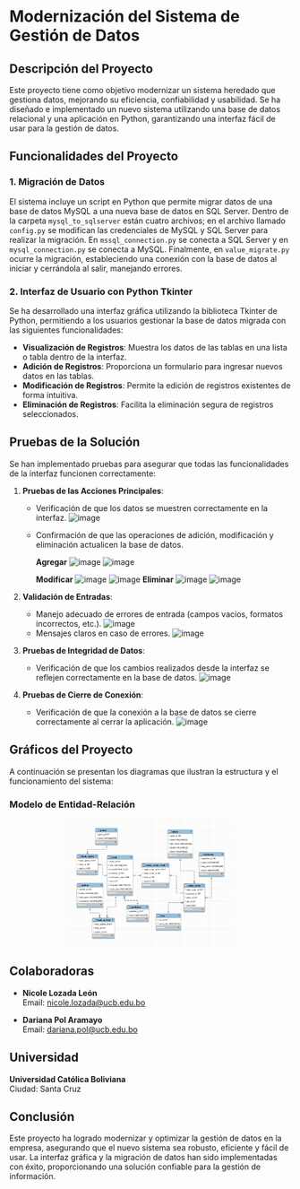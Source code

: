 # Modernización del Sistema de Gestión de Datos

## Descripción del Proyecto

Este proyecto tiene como objetivo modernizar un sistema heredado que gestiona datos, mejorando su eficiencia, confiabilidad y usabilidad. Se ha diseñado e implementado un nuevo sistema utilizando una base de datos relacional y una aplicación en Python, garantizando una interfaz fácil de usar para la gestión de datos.

## Funcionalidades del Proyecto

### 1. Migración de Datos

El sistema incluye un script en Python que permite migrar datos de una base de datos MySQL a una nueva base de datos en SQL Server. Dentro de la carpeta `mysql_to_sqlserver` están cuatro archivos; en el archivo llamado `config.py` se modifican las credenciales de MySQL y SQL Server para realizar la migración. En `mssql_connection.py` se conecta a SQL Server y en `mysql_connection.py` se conecta a MySQL. Finalmente, en `value_migrate.py` ocurre la migración, estableciendo una conexión con la base de datos al iniciar y cerrándola al salir, manejando errores.

### 2. Interfaz de Usuario con Python Tkinter

Se ha desarrollado una interfaz gráfica utilizando la biblioteca Tkinter de Python, permitiendo a los usuarios gestionar la base de datos migrada con las siguientes funcionalidades:

- **Visualización de Registros**: Muestra los datos de las tablas en una lista o tabla dentro de la interfaz.
- **Adición de Registros**: Proporciona un formulario para ingresar nuevos datos en las tablas.
- **Modificación de Registros**: Permite la edición de registros existentes de forma intuitiva.
- **Eliminación de Registros**: Facilita la eliminación segura de registros seleccionados.

## Pruebas de la Solución

Se han implementado pruebas para asegurar que todas las funcionalidades de la interfaz funcionen correctamente:

1. **Pruebas de las Acciones Principales**:
   - Verificación de que los datos se muestren correctamente en la interfaz.
     ![image](https://github.com/user-attachments/assets/db1119a3-2800-4137-89c9-e88df68eca37)
   - Confirmación de que las operaciones de adición, modificación y eliminación actualicen la base de datos.
     
     **Agregar**
     ![image](https://github.com/user-attachments/assets/5b35fa48-4587-4924-b32d-63eb39161929)
     ![image](https://github.com/user-attachments/assets/208d03f9-0851-43ab-9280-cce473b795e1)

     
     **Modificar**
     ![image](https://github.com/user-attachments/assets/5031cc03-a6d9-4970-b9ca-da44747c17b4)
     ![image](https://github.com/user-attachments/assets/9bf8ebd5-8e94-4e0f-9807-e3b3272e5c91)
     **Eliminar**
     ![image](https://github.com/user-attachments/assets/088da59c-db4a-47bd-8a6a-6c2e0ccb111e)
     ![image](https://github.com/user-attachments/assets/6f4e6a33-550b-40c0-bae3-930e5eeb904f)

2. **Validación de Entradas**:
   - Manejo adecuado de errores de entrada (campos vacíos, formatos incorrectos, etc.).
     ![image](https://github.com/user-attachments/assets/249b5bff-a72b-4518-a324-327ce337c881)
   - Mensajes claros en caso de errores.
     ![image](https://github.com/user-attachments/assets/cb9b2672-c249-4e4c-a0c4-7e1934a1780e)


3. **Pruebas de Integridad de Datos**:
   - Verificación de que los cambios realizados desde la interfaz se reflejen correctamente en la base de datos.
     ![image](https://github.com/user-attachments/assets/ff7e6c00-6997-4b3d-b2ef-2e8e7400a5b7)

4. **Pruebas de Cierre de Conexión**:
   - Verificación de que la conexión a la base de datos se cierre correctamente al cerrar la aplicación.
     ![image](https://github.com/user-attachments/assets/67977ba6-4d44-45ad-b3e8-00073162761d)

## Gráficos del Proyecto

A continuación se presentan los diagramas que ilustran la estructura y el funcionamiento del sistema:

### Modelo de Entidad-Relación
<img src="graficos/modelo_E-T.jpeg" alt="Modelo de Entidad-Relación" width="300" style="display: block; margin: auto;">

## Colaboradoras

- **Nicole Lozada León**  
  Email: [nicole.lozada@ucb.edu.bo](mailto:nicole.lozada@ucb.edu.bo)

- **Dariana Pol Aramayo**  
  Email: [dariana.pol@ucb.edu.bo](mailto:dariana.pol@ucb.edu.bo)

## Universidad

**Universidad Católica Boliviana**  
Ciudad: Santa Cruz

## Conclusión

Este proyecto ha logrado modernizar y optimizar la gestión de datos en la empresa, asegurando que el nuevo sistema sea robusto, eficiente y fácil de usar. La interfaz gráfica y la migración de datos han sido implementadas con éxito, proporcionando una solución confiable para la gestión de información.


